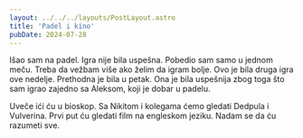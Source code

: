 ```yaml
---
layout: ../../../layouts/PostLayout.astro
title: 'Padel i kino'
pubDate: 2024-07-28
---
```


Išao sam na padel. Igra nije bila uspešna. Pobedio sam samo u jednom meču. Treba da vežbam više ako želim da igram bolje. Ovo je bila druga igra ove nedelje. Prethodna je bila u petak. Ona je bila uspešnija zbog toga što sam igrao zajedno sa Aleksom, koji je dobar u padelu.

Uveče ići ću u bioskop. Sa Nikitom i kolegama ćemo gledati Dedpula i Vulverina. Prvi put ću gledati film na engleskom jeziku. Nadam se da ću razumeti sve.
